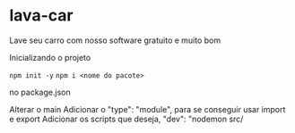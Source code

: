 # lava-car
Lave seu carro com nosso software gratuito e muito bom

Inicializando o projeto

`npm init -y`
`npm i <nome do pacote>`

no package.json

Alterar o main
Adicionar o "type": "module", para se conseguir usar import e export
Adicionar os scripts que deseja, "dev": "nodemon src/
